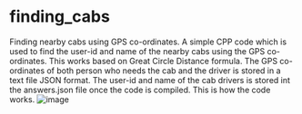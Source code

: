 # finding_cabs
Finding nearby cabs using GPS co-ordinates.
A simple CPP code which is used to find the user-id and name of the nearby cabs using the GPS co-ordinates. This works based on Great Circle Distance formula. The GPS co-ordinates of both person who needs the cab and the driver is stored in a text file JSON format. The user-id and name of the cab drivers is stored int the answers.json file once the code is compiled. This is how the code works.
![image](https://user-images.githubusercontent.com/81740789/209185097-84304599-8427-4cb5-ab4d-3b2d5a631834.png)
